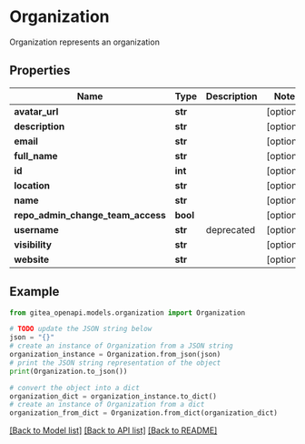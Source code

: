 # Organization

Organization represents an organization

## Properties

Name | Type | Description | Notes
------------ | ------------- | ------------- | -------------
**avatar_url** | **str** |  | [optional] 
**description** | **str** |  | [optional] 
**email** | **str** |  | [optional] 
**full_name** | **str** |  | [optional] 
**id** | **int** |  | [optional] 
**location** | **str** |  | [optional] 
**name** | **str** |  | [optional] 
**repo_admin_change_team_access** | **bool** |  | [optional] 
**username** | **str** | deprecated | [optional] 
**visibility** | **str** |  | [optional] 
**website** | **str** |  | [optional] 

## Example

```python
from gitea_openapi.models.organization import Organization

# TODO update the JSON string below
json = "{}"
# create an instance of Organization from a JSON string
organization_instance = Organization.from_json(json)
# print the JSON string representation of the object
print(Organization.to_json())

# convert the object into a dict
organization_dict = organization_instance.to_dict()
# create an instance of Organization from a dict
organization_from_dict = Organization.from_dict(organization_dict)
```
[[Back to Model list]](../README.md#documentation-for-models) [[Back to API list]](../README.md#documentation-for-api-endpoints) [[Back to README]](../README.md)


